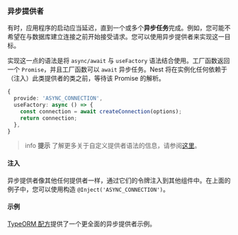 ### 异步提供者

有时，应用程序的启动应当延迟，直到一个或多个**异步任务**完成。例如，您可能不希望在与数据库建立连接之前开始接受请求。您可以使用异步提供者来实现这一目标。

实现这一点的语法是将 `async/await` 与 `useFactory` 语法结合使用。工厂函数返回一个 `Promise`，并且工厂函数可以 `await` 异步任务。Nest 将在实例化任何依赖于（注入）此类提供者的类之前，等待该 Promise 的解析。

```typescript
{
  provide: 'ASYNC_CONNECTION',
  useFactory: async () => {
    const connection = await createConnection(options);
    return connection;
  },
}
```

> info **提示** 了解更多关于自定义提供者语法的信息，请参阅[这里](/fundamentals/custom-providers)。

#### 注入

异步提供者像其他任何提供者一样，通过它们的令牌注入到其他组件中。在上面的例子中，您可以使用构造 `@Inject('ASYNC_CONNECTION')`。

#### 示例

[TypeORM 配方](/recipes/sql-typeorm)提供了一个更全面的异步提供者示例。